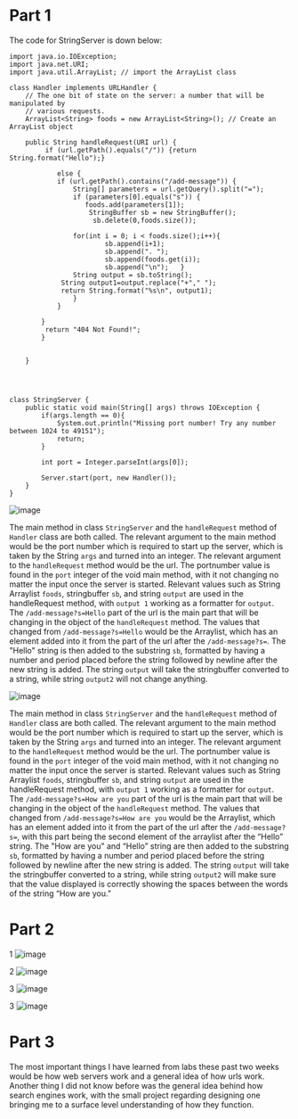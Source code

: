 # Part 1

The code for StringServer is down below:

```
import java.io.IOException;
import java.net.URI;
import java.util.ArrayList; // import the ArrayList class

class Handler implements URLHandler {
    // The one bit of state on the server: a number that will be manipulated by
    // various requests.
    ArrayList<String> foods = new ArrayList<String>(); // Create an ArrayList object
    
    public String handleRequest(URI url) {
         if (url.getPath().equals("/")) {return String.format("Hello");}

            else {
            if (url.getPath().contains("/add-message")) {
                String[] parameters = url.getQuery().split("=");
                if (parameters[0].equals("s")) {
                   foods.add(parameters[1]);                      
                    StringBuffer sb = new StringBuffer();
                     sb.delete(0,foods.size());

                for(int i = 0; i < foods.size();i++){
                        sb.append(i+1);
                        sb.append(". ");
                        sb.append(foods.get(i));
                        sb.append("\n");   }
                String output = sb.toString();
             String output1=output.replace("+"," ");
             return String.format("%s\n", output1);
                }
            }
           
        }
         return "404 Not Found!";
        }

        
    }


        

class StringServer {
    public static void main(String[] args) throws IOException {
        if(args.length == 0){
            System.out.println("Missing port number! Try any number between 1024 to 49151");
            return;
        }

        int port = Integer.parseInt(args[0]);

        Server.start(port, new Handler());
    }
}
```

![image](https://github.com/HaRa909/cse15l-lab-reports/assets/146860413/c388b6f9-85d2-4e6b-a62f-8e23f220718d)

The main method in class `StringServer` and the `handleRequest` method of `Handler` class are both called. The relevant argument to the main method would be the port number which is required to start up the server, which is taken by the String `args` and turned into an integer. The relevant argument to the `handleRequest` method would be the url. The portnumber value is found in the `port` integer of the void main method, with it not changing no matter the input once the server is started. Relevant values such as String Arraylist `foods`, stringbuffer `sb`, and string `output` are used in the handleRequest method, with `output 1` working as a formatter for `output`. The `/add-message?s=Hello` part of the url is the main part that will be changing in the object of the `handleRequest` method. The values that changed from `/add-message?s=Hello` would be the Arraylist, which has an element added into it from the part of the url after the `/add-message?s=`. The "Hello" string is then added to the substring `sb`, formatted by having a number and period placed before the string followed by newline after the new string is added. The string `output` will take the stringbuffer converted to a string, while string `output2` will not change anything. 


![image](https://github.com/HaRa909/cse15l-lab-reports/assets/146860413/06772093-abd1-40c6-9e0a-97e96a891ebe)


The main method in class `StringServer` and the `handleRequest` method of `Handler` class are both called. The relevant argument to the main method would be the port number which is required to start up the server, which is taken by the String `args` and turned into an integer. The relevant argument to the `handleRequest` method would be the url. The portnumber value is found in the `port` integer of the void main method, with it not changing no matter the input once the server is started. Relevant values such as String Arraylist `foods`, stringbuffer `sb`, and string `output` are used in the handleRequest method, with `output 1` working as a formatter for `output`. The `/add-message?s=How are you` part of the url is the main part that will be changing in the object of the `handleRequest` method. The values that changed from `/add-message?s=How are you` would be the Arraylist, which has an element added into it from the part of the url after the `/add-message?s=`, with this part being the second element of the arraylist after the “Hello” string. The "How are you" and “Hello” string are then added to the substring `sb`, formatted by having a number and period placed before the string followed by newline after the new string is added. The string `output` will take the stringbuffer converted to a string, while string `output2` will make sure that the value displayed is correctly showing the spaces between the words of the string “How are you.”

# Part 2

1 ![image](https://github.com/HaRa909/cse15l-lab-reports/assets/146860413/95f54a9c-2ef6-42a6-bb34-d95222025d78)


2 ![image](https://github.com/HaRa909/cse15l-lab-reports/assets/146860413/457e9b3c-f66a-41fa-b81a-4d606e0e9ee0)

3 ![image](https://github.com/HaRa909/cse15l-lab-reports/assets/146860413/ce16920e-5b25-42f4-b356-f0a8853417fd)

3 ![image](https://github.com/HaRa909/cse15l-lab-reports/assets/146860413/f2b7a652-3442-44ef-9158-ad42ae9a5fa9)


# Part 3

The most important things I have learned from labs these past two weeks would be how web servers work and a general idea of how urls work. Another thing I did not know before was the general idea behind how search engines work, with the small project regarding designing one bringing me to a surface level understanding of how they function.



